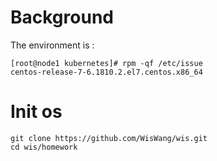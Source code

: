 # Background

The environment is :

```shell
[root@node1 kubernetes]# rpm -qf /etc/issue
centos-release-7-6.1810.2.el7.centos.x86_64
```

# Init os

```shell
git clone https://github.com/WisWang/wis.git
cd wis/homework

```
